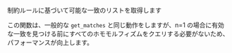 制約ルールに基づいて可能な一致のリストを取得します

この関数は、一般的な `get_matches` と同じ動作をしますが、n=1 の場合に有効な一致を見つける前にすべてのホモモルフィズムをクエリする必要がないため、パフォーマンスが向上します。
